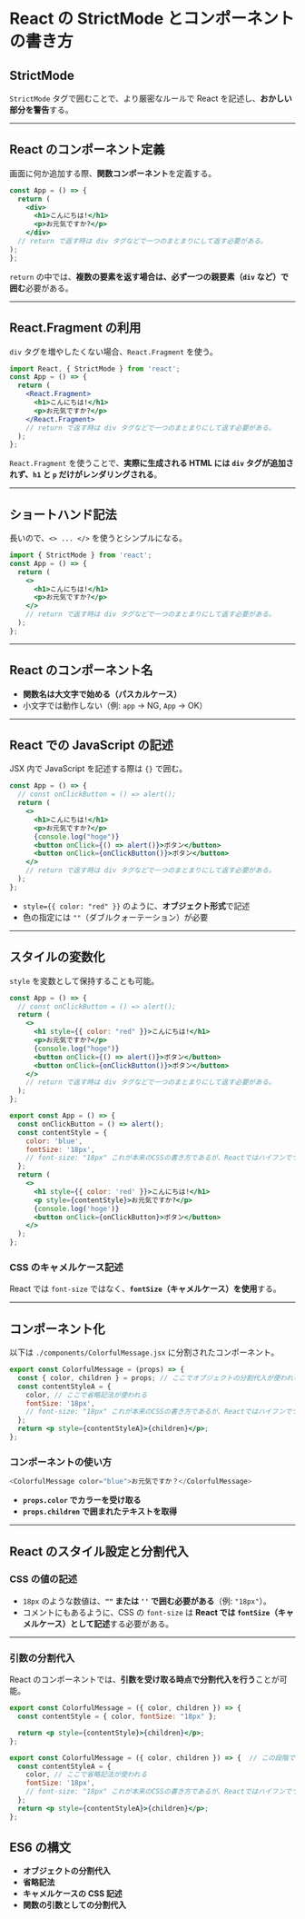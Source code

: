 # React の StrictMode とコンポーネントの書き方

## **StrictMode**

`StrictMode` タグで囲むことで、より厳密なルールで React を記述し、**おかしい部分を警告**する。

---

## **React のコンポーネント定義**

画面に何か追加する際、**関数コンポーネント**を定義する。

```jsx
const App = () => {
  return (
    <div>
      <h1>こんにちは!</h1>
      <p>お元気ですか?</p>
    </div>
  // return で返す時は div タグなどで一つのまとまりにして返す必要がある。
);
};
```

`return` の中では、**複数の要素を返す場合は、必ず一つの親要素（`div` など）で囲む**必要がある。

---

## **React.Fragment の利用**

`div` タグを増やしたくない場合、`React.Fragment` を使う。

```jsx
import React, { StrictMode } from 'react';
const App = () => {
  return (
    <React.Fragment>
      <h1>こんにちは!</h1>
      <p>お元気ですか?</p>
    </React.Fragment>
    // return で返す時は div タグなどで一つのまとまりにして返す必要がある。
  );
};
```

`React.Fragment` を使うことで、**実際に生成される HTML には `div` タグが追加されず、`h1` と `p` だけがレンダリングされる**。

---

## **ショートハンド記法**

長いので、`<> ... </>` を使うとシンプルになる。

```jsx
import { StrictMode } from 'react';
const App = () => {
  return (
    <>
      <h1>こんにちは!</h1>
      <p>お元気ですか?</p>
    </>
    // return で返す時は div タグなどで一つのまとまりにして返す必要がある。
  );
};
```

---

## **React のコンポーネント名**

- **関数名は大文字で始める（パスカルケース）**
- 小文字では動作しない（例: `app` → NG, `App` → OK）

---

## **React での JavaScript の記述**

JSX 内で JavaScript を記述する際は `{}` で囲む。

```jsx
const App = () => {
  // const onClickButton = () => alert();
  return (
    <>
      <h1>こんにちは!</h1>
      <p>お元気ですか?</p>
      {console.log("hoge")}
      <button onClick={() => alert()}>ボタン</button>
      <button onClick={onClickButton()}>ボタン</button>
    </>
    // return で返す時は div タグなどで一つのまとまりにして返す必要がある。
  );
};
```

- `style={{ color: "red" }}` のように、**オブジェクト形式**で記述
- 色の指定には `""`（ダブルクォーテーション）が必要

---

## **スタイルの変数化**

`style` を変数として保持することも可能。

```jsx
const App = () => {
  // const onClickButton = () => alert();
  return (
    <>
      <h1 style={{ color: "red" }}>こんにちは!</h1>
      <p>お元気ですか?</p>
      {console.log("hoge")}
      <button onClick={() => alert()}>ボタン</button>
      <button onClick={onClickButton()}>ボタン</button>
    </>
    // return で返す時は div タグなどで一つのまとまりにして返す必要がある。
  );
};
```

```jsx
export const App = () => {
  const onClickButton = () => alert();
  const contentStyle = {
    color: 'blue',
    fontSize: '18px',
    // font-size: "18px" これが本来のCSSの書き方であるが、Reactではハイフンでつなぐ書き方は許容していないため、上記のキャメルケースで書く必要がある。
  };
  return (
    <>
      <h1 style={{ color: 'red' }}>こんにちは!</h1>
      <p style={contentStyle}>お元気ですか?</p>
      {console.log('hoge')}
      <button onClick={onClickButton}>ボタン</button>
    </>
  );
};
```

### **CSS のキャメルケース記述**

React では `font-size` ではなく、**`fontSize`（キャメルケース）を使用**する。

---

## **コンポーネント化**

以下は `./components/ColorfulMessage.jsx` に分割されたコンポーネント。

```jsx
export const ColorfulMessage = (props) => {
  const { color, children } = props; // ここでオブジェクトの分割代入が使われる
  const contentStyleA = {
    color, // ここで省略記法が使われる
    fontSize: '18px',
    // font-size: "18px" これが本来のCSSの書き方であるが、Reactではハイフンでつなぐ書き方は許容していないため、上記のキャメルケースで書く必要がある。
  };
  return <p style={contentStyleA}>{children}</p>;
};
```

### **コンポーネントの使い方**

```js
<ColorfulMessage color="blue">お元気ですか？</ColorfulMessage>
```

- **`props.color` でカラーを受け取る**
- **`props.children` で囲まれたテキストを取得**

---

## React のスタイル設定と分割代入

### **CSS の値の記述**

- `18px` のような数値は、**`""` または `''` で囲む必要がある**（例: `"18px"`）。
- コメントにもあるように、CSS の `font-size` は **React では `fontSize`（キャメルケース）として記述**する必要がある。

---

### **引数の分割代入**

React のコンポーネントでは、**引数を受け取る時点で分割代入を行う**ことが可能。

```jsx
export const ColorfulMessage = ({ color, children }) => {
  const contentStyle = { color, fontSize: "18px" };

  return <p style={contentStyle}>{children}</p>;
};
```

```jsx
export const ColorfulMessage = ({ color, children }) => {  // この段階でオブジェクトの分割代入は使える
  const contentStyleA = {
    color, // ここで省略記法が使われる
    fontSize: '18px',
    // font-size: "18px" これが本来のCSSの書き方であるが、Reactではハイフンでつなぐ書き方は許容していないため、上記のキャメルケースで書く必要がある。
  };
  return <p style={contentStyleA}>{children}</p>;
};
```

## **ES6 の構文**

- **オブジェクトの分割代入**
- **省略記法**
- **キャメルケースの CSS 記述**
- **関数の引数としての分割代入**
